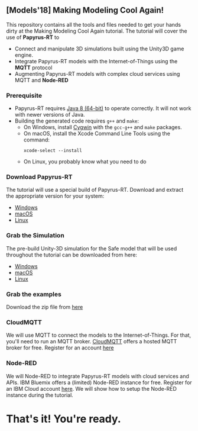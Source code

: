 ## [Models'18] Making Modeling Cool Again!

This repository contains all the tools and files needed to get your hands dirty at the Making Modeling Cool Again tutorial. The tutorial will cover the use of **Papyrus-RT** to 
- Connect and manipulate 3D simulations built using the Unity3D game engine.
- Integrate Papyrus-RT models with the Internet-of-Things using the **MQTT** protocol
- Augmenting Papyrus-RT models with complex cloud services using MQTT and **Node-RED**

### Prerequisite 
- Papyrus-RT requires [Java 8 (64-bit)](http://www.oracle.com/technetwork/java/javase/downloads/jdk8-downloads-2133151.html) to operate correctly. It will not work with newer versions of Java.
- Building the generated code requires ```g++``` and ```make```:
  - On Windows, install [Cygwin](https://www.cygwin.com/) with the ```gcc-g++``` and ```make``` packages.
  - On macOS, install the Xcode Command Line Tools using the command:
    ```
    xcode-select --install
    ```
  - On Linux, you probably know what you need to do
  
### Download Papyrus-RT
The tutorial will use a special build of Papyrus-RT. Download and extract the appropriate version for your system:
- [Windows](https://github.com/kjahed/Models18-MMCA/releases/download/1.0/papyrusrt-windows.zip)
- [macOS](https://github.com/kjahed/Models18-MMCA/releases/download/1.0/papyrusrt-macos.zip)
- [Linux](https://github.com/kjahed/Models18-MMCA/releases/download/1.0/papyrusrt-linux.zip)

### Grab the Simulation
The pre-build Unity-3D simulation for the Safe model that will be used throughout the tutorial can be downloaded from here:
- [Windows](https://github.com/kjahed/Models18-MMCA/releases/download/1.0/safesim-windows.zip)
- [macOS](https://github.com/kjahed/Models18-MMCA/releases/download/1.0/safesim-macos.zip)
- [Linux](https://github.com/kjahed/Models18-MMCA/releases/download/1.0/safesim-linux.zip)

### Grab the examples
Download the zip file from [here](https://github.com/kjahed/Models18-MMCA/releases/download/1.0/examples.zip)

### CloudMQTT
We will use MQTT to connect the models to the Internet-of-Things. For that, you'll need to run an MQTT broker. [CloudMQTT](https://www.cloudmqtt.com) offers a hosted MQTT broker for free. Register for an account [here](https://customer.cloudmqtt.com/instance/create?plan=cat)

### Node-RED
We will Node-RED to integrate Papyrus-RT models with cloud services and APIs. IBM Bluemix offers a (limited) Node-RED instance for free. Register for an IBM Cloud account [here](https://console.bluemix.net/registration/). We will show how to setup the Node-RED instance during the tutorial.

# That's it! You're ready.
